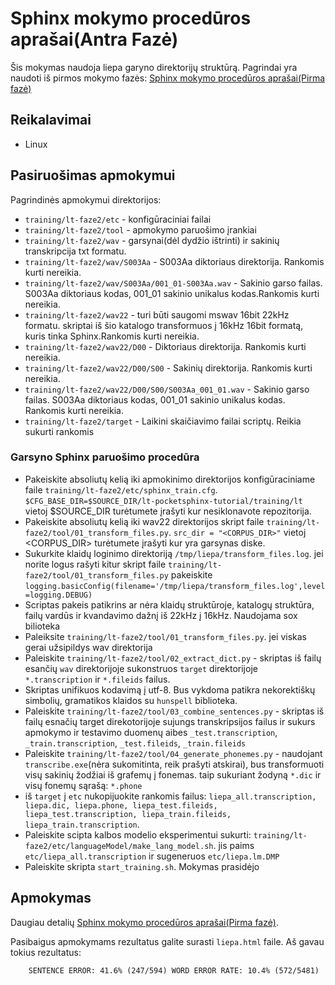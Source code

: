 Sphinx mokymo procedūros aprašai(Antra Fazė)
=================================

Šis mokymas naudoja liepa garyno direktorijų struktūrą. Pagrindai yra naudoti iš pirmos mokymo fazės:  [Sphinx mokymo procedūros aprašai(Pirma fazė)](..)

Reikalavimai
--------

 * Linux


Pasiruošimas apmokymui
--------
Pagrindinės apmokymui direktorijos:
*   `training/lt-faze2/etc` - konfigūraciniai failai
*   `training/lt-faze2/tool` - apmokymo paruošimo įrankiai
*   `training/lt-faze2/wav` - garsynai(dėl dydžio ištrinti) ir sakinių transkripcija txt formatu.
  *   `training/lt-faze2/wav/S003Aa` - S003Aa diktoriaus direktorija. Rankomis kurti nereikia.
  *   `training/lt-faze2/wav/S003Aa/001_01-S003Aa.wav` - Sakinio garso failas. S003Aa diktoriaus kodas, 001_01 sakinio unikalus kodas.Rankomis kurti nereikia.
*   `training/lt-faze2/wav22` - turi būti saugomi mswav 16bit 22kHz formatu. skriptai iš šio katalogo transformuos į 16kHz 16bit formatą, kuris tinka Sphinx.Rankomis kurti nereikia.
  *   `training/lt-faze2/wav22/D00` - Diktoriaus direktorija. Rankomis kurti nereikia.
  *   `training/lt-faze2/wav22/D00/S00` - Sakinių direktorija. Rankomis kurti nereikia.
  *   `training/lt-faze2/wav22/D00/S00/S003Aa_001_01.wav` - Sakinio garso failas. S003Aa diktoriaus kodas, 001_01 sakinio unikalus kodas. Rankomis kurti nereikia.
*   `training/lt-faze2/target` - Laikini skaičiavimo failai scriptų. Reikia sukurti rankomis




###  Garsyno Sphinx paruošimo procedūra

*   Pakeiskite absoliutų kelią iki apmokinimo direktorijos konfigūraciniame faile `training/lt-faze2/etc/sphinx_train.cfg`. `$CFG_BASE_DIR=$SOURCE_DIR/lt-pocketsphinx-tutorial/training/lt` vietoj $SOURCE_DIR turėtumete įrašyti kur nesiklonavote repozitorija.
*   Pakeiskite absoliutų kelią iki wav22 direktorijos skript faile `training/lt-faze2/tool/01_transform_files.py`. `src_dir = "<CORPUS_DIR>"` vietoj <CORPUS_DIR> turėtumete įrašyti kur yra garsynas diske.
*   Sukurkite klaidų loginimo direktoriją `/tmp/liepa/transform_files.log`. jei norite logus rašyti kitur skript faile `training/lt-faze2/tool/01_transform_files.py` pakeiskite `logging.basicConfig(filename='/tmp/liepa/transform_files.log',level=logging.DEBUG)`
   * Scriptas pakeis patikrins ar nėra klaidų struktūroje, katalogų struktūra, failų vardūs ir kvandavimo dažnį iš 22kHz į 16kHz. Naudojama sox bilioteka
*   Paleiksite `training/lt-faze2/tool/01_transform_files.py`. jei viskas gerai užsipildys wav direktorija
*   Paleiskite `training/lt-faze2/tool/02_extract_dict.py` - skriptas iš failų esančių `wav` direktorijoje sukonstruos `target` direktorijoje  `*.transcription` ir `*.fileids` failus. 
  *   Skriptas unifikuos kodavimą į utf-8. Bus vykdoma patikra nekorektiškų simbolių, gramatikos klaidos su `hunspell` biblioteka.
*   Paleiskite `training/lt-faze2/tool/03_combine_sentences.py` - skriptas iš failų esnačių target direkotorijoje sujungs transkripsijos failus ir sukurs apmokymo ir testavimo duomenų aibes `_test.transcription`, `_train.transcription`,  `_test.fileids`, `_train.fileids`
*   Paleiskite `training/lt-faze2/tool/04_generate_phonemes.py` - naudojant `transcribe.exe`(nėra sukomitinta, reik prašyti atskirai), bus transformuoti visų sakinių žodžiai iš grafemų į fonemas. taip sukuriant žodyną `*.dic` ir visų fonemų sąrašą: `*.phone` 
* iš `target` į `etc` nukopijuokite rankomis failus: `liepa_all.transcription, liepa.dic, liepa.phone, liepa_test.fileids, liepa_test.transcription, liepa_train.fileids, liepa_train.transcription`.
* Paleiskite scipta kalbos modelio eksperimentui sukurti: `training/lt-faze2/etc/languageModel/make_lang_model.sh`. jis paims `etc/liepa_all.transcription` ir sugeneruos `etc/liepa.lm.DMP`
* Paleiskite skripta `start_training.sh`. Mokymas prasidėjo

Apmokymas
--------

Daugiau detalių  [Sphinx mokymo procedūros aprašai(Pirma fazė)](..).

Pasibaigus apmokymams rezultatus galite surasti `liepa.html` faile. Aš gavau tokius rezultatus:

        SENTENCE ERROR: 41.6% (247/594) WORD ERROR RATE: 10.4% (572/5481)

